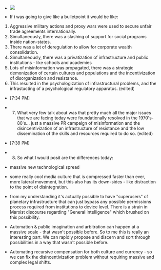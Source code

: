 - ![](https://firebasestorage.googleapis.com/v0/b/firescript-577a2.appspot.com/o/imgs%2Fapp%2FNeganthropoceneSummit%2F7eKD9uD-kG.png?alt=media&token=d2ca7cdc-9061-44f5-b2d1-29fc6c8e1067)

- If i was going to give like a bulletpoint it would be like:

1. Aggressive military actions and proxy wars were used to secure unfair trade agreements internationally.
2. Simultaneously, there was a slashing of support for social programs inside nation-states.
3. There was a lot of deregulation to allow for corporate wealth consolidation.
4. Simultaneously, there was a privatization of infrastructure and public institutions - like schools and academies
5. Lots of misinformation was propagated, there was a strategic demonization of certain cultures and populations and the incentivization of disorganization and resistance.
6. This resulted in the psychologization of infrastructural problems, and the infrastucting of a psychological regulatory apparatus. (edited)

- [7:34 PM]

- 7. What very few talk about was that pretty much all the major issues that we are facing today were foundationally resolved in the 1970's-80's... just a massive PR campaign of misinformation and the disincentivization of an infrastructure of resistance and the low dissemination of the skills and resources required to do so. (edited)

- [7:39 PM]

- 8. So what I would posit are the differences today:
- massive new technological spread
- some really cool media culture that is compressed faster than ever, more lateral movement, but this also has its down-sides - like distraction to the point of disintegration.
- from my understanding it's actually possible to have "superusers" of planetary infrastructure that can just bypass any possible permissions process required from institutions to device level. There is a strain in Marxist discourse regarding "General Intelligence" which brushed on this possibility.
- Automation & public imagination and arbitration can happen at a massive scale - that wasn't possible before. So to me this is really an interesting part. We can rapidly propose and discern and sort through possibilities in a way that wasn't possible before.
- Automating recursive compensation for both culture and currency - so we can fix the disincentivization problem without requiring massive and complex legal shifts.
